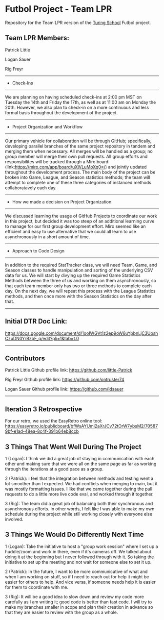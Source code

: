 # Futbol Project - Team LPR

Repository for the Team LPR version of the [Turing School](https://turing.edu/) Futbol project. 

Team LPR Members:
---------------------------------
Patrick Little

Logan Sauer

Rig Freyr

---------------------------------
- Check-Ins
----------------------------------
We are planning on having scheduled check-ins at 2:00 pm MST on Tuesday the 14th and Friday the 17th, as well as at 11:00 am on Monday the 20th. However, we also plan to check-in on a more continuous and less formal basis throughout the development of the project.

-----------------------------------
- Project Organization and Workflow
-----------------------------------
Our primary vehicle for collaboration will be through GitHub; specifically, developing parallel branches of the same project repository in tandem and merging them when necessary. All merges will be handled as a group; no group member will merge their own pull requests. All group efforts and responsibilites will be tracked through a Miro board (link:https://miro.com/app/board/uXjVLuMoXq0=/) and jointly updated throughout the development process. The main body of the project can be broken into Game, League, and Season statistics methods; the team will attempt to complete one of these three categories of instanced methods collaboratavely each day.

----------------------------------
- How we made a decision on Project Organization
-----------------------------------
We discussed learning the usage of GitHub Projects to coordinate our work in this project, but decided it was too steep of an additional learning curve to manage for our first group development effort. Miro seemed like an efficient and easy to use alternative that we could all learn to use asynchronously in a short amount of time.


----------------------------------
- Approach to Code Design
----------------------------------
In addition to the required StatTracker class, we will need Team, Game, and Season classes to handle manipulation and sorting of the underlying CSV data for us. We will start by divying up the required Game Statistics Methods between the three of us and working on them asynchronously, so that each team member only has two or three methods to complete each day. On the next day, we will repeat this process with the League Statistics methods, and then once more with the Season Statistics on the day after that.

-----------------------------------
Initial DTR Doc Link:
-----------------------------------
https://docs.google.com/document/d/1ooIWGVt1z2ep9oW6uYpbnLjC3UoshCzuDN0YrBzbF_g/edit?pli=1&tab=t.0

----------------------------------
Contributors
----------------------------------

Patrick Little
Github profile link: https://github.com/little-Patrick

Rig Freyr
Github profile link: https://github.com/ontruster74

Logan Sauer
Github profile link: https://github.com/ldsauer

------------------------------------
Iteration 3 Retrospective 
------------------------------------

For our retro, we used the EasyRetro online tool: https://easyretro.io/publicboard/bfWsAYUml2aXrJCv72tOrW7ybsM2/705879bf-e1ad-48ea-8c4f-391b64eb8ccb

3 Things That Went Well During The Project
-----------------------------------------------
1 (Logan): I think we did a great job of staying in communication with each other and making sure that we were all on the same page as far as working through the iterations at a good pace as a group.

2 (Patrick): I feel that the integration between methods and testing went a lot smoother than I expected. We had conflicts when merging to main, but it was mostly formatting issues. I like that we came together during the pull requests to do a little more live code eval, and worked through it together.

3 (Rig): The team did a great job of balancing both their synchronous and asynchronous efforts. In other words, I felt like I was able to make my own schedule during the project while still working closely with everyone else involved.

3 Things We Would Do Differently Next Time
--------------------------------------------------
1 (Logan): Take the initiative to host a "group work session" where I set up a huddle/zoom and work in there, even if it's cameras off. We talked about doing it at the beginning but I never followed through with it. So taking the initiative to set up the meeting and not wait for someone else to set it up.

2 (Patrick): In the future, I want to be more communicative of what and when I am working on stuff, so if I need to reach out for help it might be easier for others to help. And vice versa, if someone needs help it is easier for them to coordinate with me.

3 (Rig): It will be a good idea to slow down and review my code more carefully as I am writing it; good code is better than fast code. I will try to make my branches smaller in scope and plan their creation in advance so that they are easier to review with the group as a whole.

